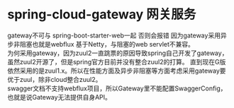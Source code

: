 # spring-cloud-gateway 网关服务  
gateway不可与 spring-boot-starter-web一起 否则会报错 因为gateway采用异步非阻塞也就是webflux 基于Netty，与阻塞的web servlet不兼容。  
为何采用gateway，因为zuul2一直跳票的原因导致spring自己开发了gateway，虽然zuul2开源了，但是spring官方目前并没有整合zuul2的打算。
直到现在G版依然采用的是zuul1.x。所以在性能方面及异步非阻塞等方面考虑采用gateway要优于zuul，除非cloud整合zuul2。  
swagger文档不支持webflux项目，所以Gateway里不能配置SwaggerConfig，也就是说Gateway无法提供自身API。